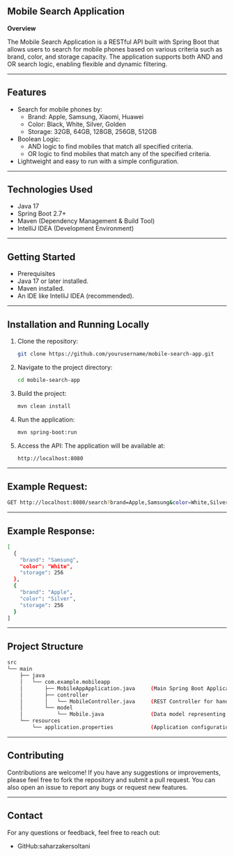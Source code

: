 ## Mobile Search Application

**Overview**

The Mobile Search Application is a RESTful API built with Spring Boot that allows users to search for mobile phones based on various criteria such as brand, color, and storage capacity. The application supports both AND and OR search logic, enabling flexible and dynamic filtering.

------------------

## Features

- Search for mobile phones by:
  * Brand: Apple, Samsung, Xiaomi, Huawei
  * Color: Black, White, Silver, Golden
  * Storage: 32GB, 64GB, 128GB, 256GB, 512GB
- Boolean Logic:
  * AND logic to find mobiles that match all specified criteria.
  * OR logic to find mobiles that match any of the specified criteria.
- Lightweight and easy to run with a simple configuration.

-------------------

## Technologies Used
- Java 17
- Spring Boot 2.7+
- Maven (Dependency Management & Build Tool)
- IntelliJ IDEA (Development Environment)

---

## Getting Started
- Prerequisites
- Java 17 or later installed.
- Maven installed.
- An IDE like IntelliJ IDEA (recommended).

-------

## Installation and Running Locally

1. Clone the repository:
   ```bash
   git clone https://github.com/yourusername/mobile-search-app.git

2. Navigate to the project directory:
   ```bash
   cd mobile-search-app

3. Build the project:
   ```bash
   mvn clean install

4. Run the application:
   ```bash
   mvn spring-boot:run

5. Access the API: The application will be available at:
   ```bash
   http://localhost:8080

-------------

## Example Request:

```bash
GET http://localhost:8080/search?brand=Apple,Samsung&color=White,Silver&storage=128,256,512&useOr=false
```

-----------------------
## Example Response:

```bash
[
  {
    "brand": "Samsung",
    "color": "White",
    "storage": 256
  },
  {
    "brand": "Apple",
    "color": "Silver",
    "storage": 256
  }
]
```

------------------

## Project Structure

```bash
src
└── main
    ├── java
    │   └── com.example.mobileapp
    │       ├── MobileAppApplication.java     (Main Spring Boot Application)
    │       ├── controller
    │       │   └── MobileController.java     (REST Controller for handling API requests)
    │       └── model
    │           └── Mobile.java               (Data model representing a mobile phone)
    └── resources
        └── application.properties            (Application configuration file)
```

------------------------

## Contributing

Contributions are welcome! If you have any suggestions or improvements, please feel free to fork the repository and submit a pull request. You can also open an issue to report any bugs or request new features.

-------------

## Contact

For any questions or feedback, feel free to reach out:

- GitHub:saharzakersoltani




